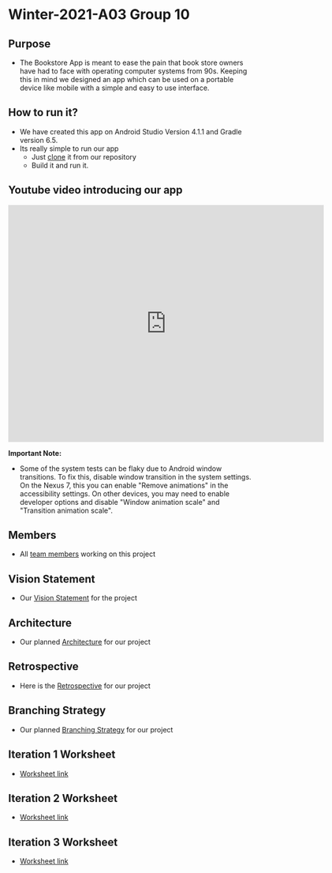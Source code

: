 # Winter-2021-A03 Group 10

## Purpose
- The Bookstore App is meant to ease the pain that book store owners have had to face with operating computer systems from 90s. Keeping this in mind we designed an app which can be used on a portable device like mobile with a simple and easy to use interface.

## How to run it?
- We have created this app on Android Studio Version 4.1.1 and Gradle version 6.5.
- Its really simple to run our app
    - Just [clone](https://github.com/HarshalBhalerao/BookStore-App.git) it from our repository 
    - Build it and run it.

## Youtube video introducing our app
<iframe
    width="640"
    height="480"
    src="https://www.youtube.com/embed/snwn-OyLOCc"
    frameborder="0"
    allow="encrypted-media"
    allowfullscreen
>
</iframe>

**Important Note:**
- Some of the system tests can be flaky due to Android window transitions. To fix this, disable window transition in the system settings. On the Nexus 7, this you can enable "Remove animations" in the accessibility settings. On other devices, you may need to enable developer options and disable "Window animation scale" and "Transition animation scale".

## Members
- All [team members](https://github.com/HarshalBhalerao/BookStore-App/blob/main/docs/Members.md) working on this project

## Vision Statement
- Our [Vision Statement](https://github.com/HarshalBhalerao/BookStore-App/blob/main/docs/VISION.md) for the project

## Architecture 
- Our planned [Architecture](https://github.com/HarshalBhalerao/BookStore-App/blob/main/docs/architecture.md) for our project

## Retrospective
- Here is the [Retrospective](https://github.com/HarshalBhalerao/BookStore-App/blob/main/docs/retrospective.md) for our project 

## Branching Strategy
- Our planned [Branching Strategy](https://github.com/HarshalBhalerao/BookStore-App/blob/main/docs/BranchingStrategy.md) for our project

## Iteration 1 Worksheet
- [Worksheet link](https://github.com/HarshalBhalerao/BookStore-App/blob/main/docs/i1_worksheet.md)  
 
## Iteration 2 Worksheet
- [Worksheet link](https://github.com/HarshalBhalerao/BookStore-App/blob/main/docs/i2_worksheet.md)  
  
## Iteration 3 Worksheet
- [Worksheet link](https://github.com/HarshalBhalerao/BookStore-App/blob/main/docs/i3_worksheet.md)  